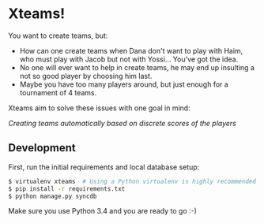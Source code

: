 Xteams!
=======

You want to create teams, but:

- How can one create teams when Dana don't want to play with Haim, who must play with Jacob but not with Yossi... You've got the idea.
- No one will ever want to help in create teams, he may end up insulting a not so good player by choosing him last.
- Maybe you have too many players around, but just enough for a tournament of 4 teams.

Xteams aim to solve these issues with one goal in mind:

_Creating teams automatically based on discrete scores of the players_

## Development

First, run the initial requirements and local database setup:

```bash
$ virtualenv xteams  # Using a Python virtualenv is highly recommended
$ pip install -r requirements.txt
$ python manage.py syncdb
```

Make sure you use Python 3.4 and you are ready to go :-)
